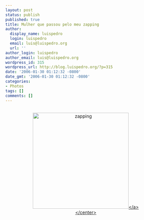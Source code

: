 ```yaml
---
layout: post
status: publish
published: true
title: Mulher que passou pelo meu zapping
author:
  display_name: luispedro
  login: luispedro
  email: luis@luispedro.org
  url: ''
author_login: luispedro
author_email: luis@luispedro.org
wordpress_id: 315
wordpress_url: http://blog.luispedro.org/?p=315
date: '2006-01-30 01:12:32 -0800'
date_gmt: '2006-01-30 01:12:32 -0800'
categories:
- Photos
tags: []
comments: []
---
```

<p><center><br />
<a id="p314" rel="attachment" class="imagelink" href="http:&#47;&#47;blog.luispedro.org&#47;?attachment_id=314" title="zapping"><img id="image314" src="http:&#47;&#47;blog.luispedro.org&#47;wp-content&#47;uploads&#47;2006&#47;01&#47;mulher.jpeg" alt="zapping" height="300" &#47;><&#47;a><br />
<&#47;center></p>
